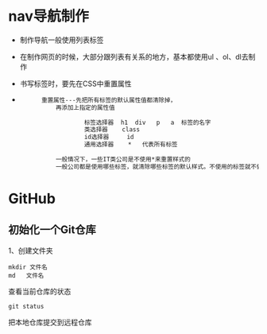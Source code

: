 # nav导航制作

+ 制作导航一般使用列表标签

+ 在制作网页的时候，大部分跟列表有关系的地方，基本都使用ul 、ol、dl去制作

+ 书写标签时，要先在CSS中重置属性

+ ```txt
  		重置属性---先把所有标签的默认属性值都清除掉，
    		再添加上指定的属性值
    
    				标签选择器  h1  div   p   a  标签的名字
    				类选择器    class
    				id选择器     id
    				通用选择器    *   代表所有标签
    
    		一般情况下，一些IT类公司是不使用*来重置样式的
    		一般公司都是使用哪些标签，就清除哪些标签的默认样式。不使用的标签就不做清理
  ```


<canvas data-v-ce01f0ca="" width="250" height="250" class="haruna-canvas">
</canvas>



# GitHub

## 初始化一个Git仓库

1、创建文件夹

```
mkdir 文件名
md   文件名
```

查看当前仓库的状态

```
git status		
```

把本地仓库提交到远程仓库

```

```

